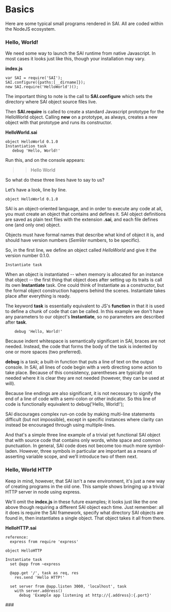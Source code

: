 # Basics

Here are some typical small programs rendered in SAI. All are coded within the NodeJS ecosystem.


### Hello, World!

We need some way to launch the SAI runtime from native Javascript. In most cases it looks just like this, though your installation may vary. 


**index.js**

	var SAI = require('SAI'); 
	SAI.configure({paths:[__dirname]});
	new SAI.require('HelloWorld')();

The important thing to note is the call to __SAI.configure__ which sets the directory where SAI object source files live.

Then __SAI.require__ is called to create a standard Javascript prototype for the HelloWorld object. Calling __new__ on a prototype, as always, creates a new object with that prototype and runs its constructor.


**HelloWorld.sai**

	object HelloWorld 0.1.0
	Instantiation task
	   debug 'Hello, World!'

Run this, and on the console appears:

> > Hello World

So what do these three lines have to say to us? 

Let’s have a look, line by line.

	object HelloWorld 0.1.0

SAI is an object-oriented language, and in order to execute any code at all, you must create an object that contains and defines it. SAI object definitions are saved as plain text files with the extension __.sai__, and each file defines one (and only one) object.  

Objects must have formal names that describe what kind of object it is, and should have version numbers (_SemVer_ numbers, to be specific). 

So, in the first line, we define an object called _HelloWorld_ and give it the version number 0.1.0.

	Instantiate task

When an object is instantiated -- when memory is allocated for an instance that object -- the first thing that object does after setting up its traits is call its own __Instantiate__ task. One could think of Instantiate as a constructor, but the formal object construction happens behind the scenes. Instantiate takes place after everything is ready.

The keyword __task__ is essentially equivalent to JS's __function__ in that it is used to define a chunk of code that can be called. In this example we don't have any parameters to our object's __Instantiate__, so no parameters are described after __task__.

	    debug 'Hello, World!'
 
Because indent whitespace is semantically significant in SAI, braces are not needed. Instead, the code that forms the body of the task is indented by one or more spaces (two preferred).

__debug__ is a task; a built-in function that puts a line of text on the output console. In SAI, all lines of code begin with a verb directing some action to take place. Because of this consistency, parentheses are typically not needed where it is clear they are not needed (however, they can be used at will).  

Because line endings are also significant, it is not necessary to signify the end of a line of code with a semi-colon or other indicator. So this line of code is functionally equivalent to debug('Hello, World!');

SAI discourages complex run-on code by making multi-line statements difficult (but not impossible), except in specific instances where clarity can instead be encouraged through using multiple-lines.

And that's a simple three line example of a trivial yet functional SAI object that with source code that contains only words, white space and common punctuation. In general, SAI code does not become too much more symbol-laden. However, three symbols in particular are important as a means of asserting variable scope, and we’ll introduce two of them next.


### Hello, World HTTP

Keep in mind, however, that SAI isn't a new environment, it's just a new way of creating programs in the old one. This sample shows bringing up a trivial HTTP server in node using express.

We'll omit the __index.js__ in these future examples; it looks just like the one above though requiring a different SAI object each time. Just remember: all it does is require the SAI framework, specify what directory SAI objects are found in, then instantiates a single object. That object takes it all from there.

**HelloHTTP.sai**

	reference:
	  express from require 'express'
	
	object HelloHTTP
	
	Instantiate task
	  set @app from ~express
	
	  @app.get '/', task as req, res
	    res.send 'Hello HTTP!'
	
	  set server from @app.listen 3000, 'localhost', task
	    with server.address()
	      debug 'Example app listening at http://{.address}:{.port}'       
  


\#\## 